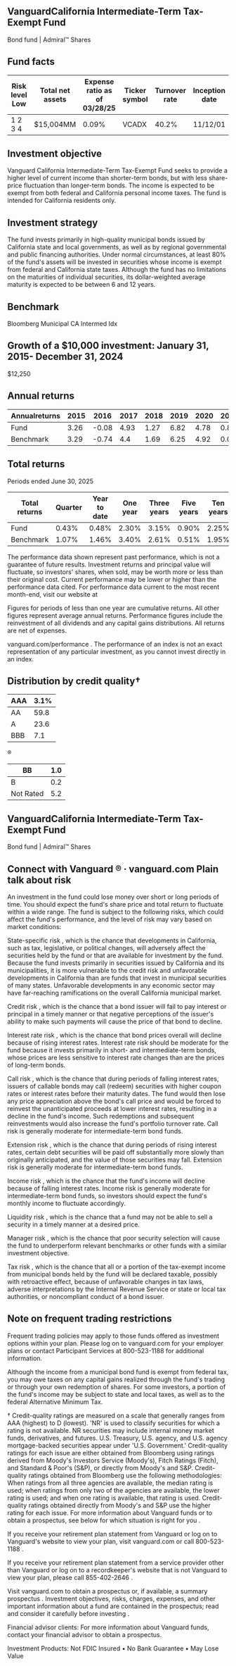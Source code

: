 ## VanguardCalifornia Intermediate-Term Tax-Exempt Fund

Bond fund | Admiral™ Shares

## Fund facts

| Risk level Low   | Total net assets   | Expense ratio as of 03/28/25   | Ticker symbol   | Turnover rate   | Inception date   |   Fund number |
|------------------|--------------------|--------------------------------|-----------------|-----------------|------------------|---------------|
| 1 2 3 4          | $15,004MM          | 0.09%                          | VCADX           | 40.2%           | 11/12/01         |          5100 |

## Investment objective

Vanguard California Intermediate-Term Tax-Exempt Fund seeks to provide a higher level of current income than shorter-term bonds, but with less share-price fluctuation than longer-term bonds. The income is expected to be exempt from both federal and California personal income taxes. The fund is intended for California residents only.

## Investment strategy

The fund invests primarily in high-quality municipal bonds issued by California state and local governments, as well as by regional governmental and public financing authorities. Under normal circumstances, at least 80% of the fund's assets will be invested in securities whose income is exempt from federal and California state taxes. Although the fund has no limitations on the maturities of individual securities, its dollar-weighted average maturity is expected to be between 6 and 12 years.

## Benchmark

Bloomberg Municipal CA Intermed Idx

## Growth of a $10,000 investment:  January 31, 2015-  December 31, 2024

$12,250

<!-- image -->

## Annual returns

<!-- image -->

| Annualreturns   |   2015 |   2016 |   2017 |   2018 |   2019 |   2020 |   2021 |   2022 |   2023 |   2024 |
|-----------------|--------|--------|--------|--------|--------|--------|--------|--------|--------|--------|
| Fund            |   3.26 |  -0.08 |   4.93 |   1.27 |   6.82 |   4.78 |   0.82 |  -6.62 |   5.8  |   1.82 |
| Benchmark       |   3.29 |  -0.74 |   4.4  |   1.69 |   6.25 |   4.92 |   0.02 |  -5.9  |   4.94 |   0.2  |

## Total returns

Periods ended June 30, 2025

| Total returns   | Quarter   | Year to date   | One year   | Three years   | Five years   | Ten years   |
|-----------------|-----------|----------------|------------|---------------|--------------|-------------|
| Fund            | 0.43%     | 0.48%          | 2.30%      | 3.15%         | 0.90%        | 2.25%       |
| Benchmark       | 1.07%     | 1.46%          | 3.40%      | 2.61%         | 0.51%        | 1.95%       |

The performance data shown represent past performance, which is not a guarantee of future results. Investment returns and principal value will fluctuate, so investors' shares, when sold, may be worth more or less than their original cost. Current performance may be lower or higher than the performance data cited. For performance data current to the most recent month-end, visit our website at

Figures for periods of less than one year are cumulative returns. All other figures represent average annual returns. Performance figures include the reinvestment of all dividends and any capital gains distributions. All returns are net of expenses.

vanguard.com/performance  . The performance of an index is not an exact representation of any particular investment, as you cannot invest directly in an index.

## Distribution by credit quality†

| AAA   |   3.1% |
|-------|--------|
| AA    |   59.8 |
| A     |   23.6 |
| BBB   |    7.1 |

<!-- image -->

<!-- image -->

®

<!-- image -->

| BB        |   1.0 |
|-----------|-------|
| B         |   0.2 |
| Not Rated |   5.2 |

## VanguardCalifornia Intermediate-Term Tax-Exempt Fund

Bond fund | Admiral™ Shares

## Connect with Vanguard   ® ·    vanguard.com Plain talk about risk

An investment in the fund could lose money over short or long periods of time. You should expect the fund's share price and total return to fluctuate within a wide range. The fund is subject to the following risks, which could affect the fund's performance, and the level of risk may vary based on market conditions:

State-specific risk , which is the chance that developments in California, such as tax, legislative, or political changes, will adversely affect the securities held by the fund or that are available for investment by the fund. Because the fund invests primarily in securities issued by California and its municipalities, it is more vulnerable to the credit risk and unfavorable developments in California than are funds that invest in municipal securities of many states. Unfavorable developments in any economic sector may have far-reaching ramifications on the overall California municipal market.

Credit risk , which is the chance that a bond issuer will fail to pay interest or principal in a timely manner or that negative perceptions of the issuer's ability to make such payments will cause the price of that bond to decline.

Interest rate risk , which is the chance that bond prices overall will decline because of rising interest rates. Interest rate risk should be moderate for the fund because it invests primarily in short- and intermediate-term bonds, whose prices are less sensitive to interest rate changes than are the prices of long-term bonds.

Call risk , which is the chance that during periods of falling interest rates, issuers of callable bonds may call (redeem) securities with higher coupon rates or interest rates before their maturity dates. The fund would then lose any price appreciation above the bond's call price and would be forced to reinvest the unanticipated proceeds at lower interest rates, resulting in a decline in the fund's income. Such redemptions and subsequent reinvestments would also increase the fund's portfolio turnover rate. Call risk is generally moderate for intermediate-term bond funds.

Extension risk , which is the chance that during periods of rising interest rates, certain debt securities will be paid off substantially more slowly than originally anticipated, and the value of those securities may fall. Extension risk is generally moderate for intermediate-term bond funds.

Income risk , which is the chance that the fund's income will decline because of falling interest rates. Income risk is generally moderate for intermediate-term bond funds, so investors should expect the fund's monthly income to fluctuate accordingly.

Liquidity risk , which is the chance that a fund may not be able to sell a security in a timely manner at a desired price.

Manager risk , which is the chance that poor security selection will cause the fund to underperform relevant benchmarks or other funds with a similar investment objective.

Tax risk , which is the chance that all or a portion of the tax-exempt income from municipal bonds held by the fund will be declared taxable, possibly with retroactive effect, because of unfavorable changes in tax laws, adverse interpretations by the Internal Revenue Service or state or local tax authorities, or noncompliant conduct of a bond issuer.

## Note on frequent trading restrictions

Frequent trading policies may apply to those funds offered as investment options within your plan. Please log on to   vanguard.com for your employer plans or contact Participant Services at 800-523-1188 for additional information.

Although the income from a municipal bond fund is exempt from federal tax, you may owe taxes on any capital gains realized through the fund's trading or through your own redemption of shares. For some investors, a portion of the fund's income may be subject to state and local taxes, as well as to the federal Alternative Minimum Tax.

† Credit-quality ratings are measured on a scale that generally ranges from AAA (highest) to D (lowest). 'NR' is used to classify securities for which a rating is not available. NR securities may include internal money market funds, derivatives, and futures. U.S. Treasury, U.S. agency, and U.S. agency mortgage-backed securities appear under 'U.S. Government.' Credit-quality ratings for each issue are either obtained from Bloomberg using ratings derived from Moody's Investors Service (Moody's), Fitch Ratings (Fitch), and Standard &amp; Poor's (S&amp;P), or directly from Moody's and S&amp;P. Credit-quality ratings obtained from Bloomberg use the following methodologies: When ratings from all three agencies are available, the median rating is used; when ratings from only two of the agencies are available, the lower rating is used; and when one rating is available, that rating is used. Credit-quality ratings obtained directly from Moody's and S&amp;P use the higher rating for each issue. For more information about Vanguard funds or to obtain a prospectus, see below for which situation is right for you .

If you receive your retirement plan statement from Vanguard or log on to Vanguard's website to view your plan, visit vanguard.com or call 800-523-1188 .

If you receive your retirement plan statement from a service provider other than Vanguard or log on to a recordkeeper's website that is not Vanguard to view your plan, please call 855-402-2646 .

Visit vanguard.com to obtain a prospectus or, if available, a summary prospectus . Investment objectives, risks, charges, expenses, and other important information about a fund are contained in the prospectus; read and consider it carefully before investing .

Financial advisor clients: For more information about Vanguard funds, contact your financial advisor to obtain a prospectus.

Investment Products: Not FDIC Insured • No Bank Guarantee • May Lose Value